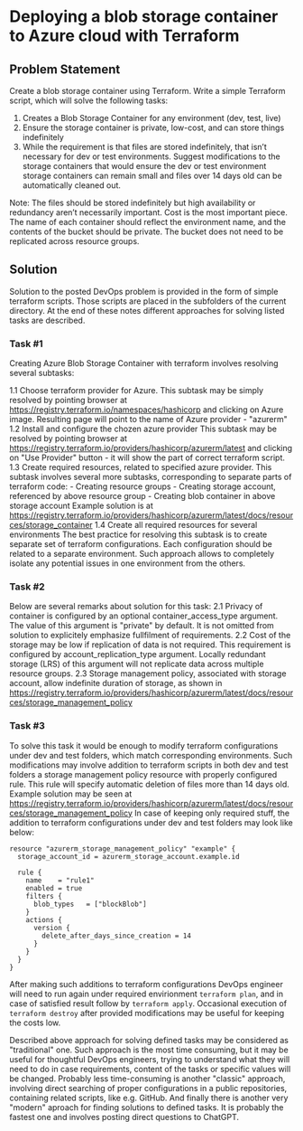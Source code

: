 # Deploying a blob storage container to Azure cloud with Terraform

## Problem Statement

Create a blob storage container using Terraform. Write a simple Terraform script, which will solve the following tasks:

1. Creates a Blob Storage Container for any environment (dev, test, live)
2. Ensure the storage container is private, low-cost, and can store things indefinitely
3. While the requirement is that files are stored indefinitely, that isn’t necessary for dev or test environments. Suggest modifications to the storage containers that would ensure the dev or test environment storage containers can remain small and files over 14 days old can be automatically cleaned out.

Note: The files should be stored indefinitely but high availability or redundancy aren’t necessarily important. Cost is the most important piece. The name of each container should reflect the environment name, and the contents of the bucket should be private. The bucket does not need to be replicated across resource groups.

## Solution

Solution to the posted DevOps problem is provided in the form of simple terraform scripts. Those scripts are placed in the subfolders of the current directory.
At the end of these notes different approaches for solving listed tasks are described.

### Task #1

Creating Azure Blob Storage Container with terraform involves resolving several subtasks:

1.1 Choose terraform provider for Azure.
    This subtask may be simply resolved by pointing browser at <https://registry.terraform.io/namespaces/hashicorp>
    and clicking on Azure image. Resulting page will point to the name of Azure provider - "azurerm"
1.2 Install and configure the chozen azure provider
    This subtask may be resolved by pointing browser at <https://registry.terraform.io/providers/hashicorp/azurerm/latest>
    and clicking on "Use Provider" button - it will show the part of correct terraform script.
1.3 Create required resources, related to specified azure provider.
    This subtask involves several more subtasks, corresponding to separate parts of terraform code:
    - Creating resource groups
    - Creating storage account, referenced by above resource group
    - Creating blob container in above storage account
    Example solution is at <https://registry.terraform.io/providers/hashicorp/azurerm/latest/docs/resources/storage_container>
1.4 Create all required resources for several environments
    The best practice for resolving this subtask is to create separate set of terraform configurations.
    Each configuration should be related to a separate environment. Such approach allows to completely isolate 
    any potential issues in one environment from the others.

### Task #2

Below are several remarks about solution for this task:
2.1 Privacy of container is configured by an optional container_access_type argument. The value of this argument is "private" by default. It is not omitted from solution to explicitely emphasize fullfilment of requirements.
2.2 Cost of the storage may be low if replication of data is not required. This requirement is configured by
account_replication_type argument. Locally redundant storage (LRS) of this argument will not replicate data across multiple resource groups.
2.3 Storage management policy, associated with storage account, allow indefinite duration of storage, as shown in
<https://registry.terraform.io/providers/hashicorp/azurerm/latest/docs/resources/storage_management_policy>

### Task #3

To solve this task it would be enough to modify terraform configurations under dev and test folders, which match
corresponding environments. Such modifications may involve addition to terraform scripts in both dev and test folders
a storage management policy resource with properly configured rule. This rule will specify automatic deletion of files more than 14 days old. Example solution may be seen at
<https://registry.terraform.io/providers/hashicorp/azurerm/latest/docs/resources/storage_management_policy>
In case of keeping only required stuff, the addition to terraform configurations under dev and test folders may look like below:

```text
resource "azurerm_storage_management_policy" "example" {
  storage_account_id = azurerm_storage_account.example.id

  rule {
    name    = "rule1"
    enabled = true
    filters {
      blob_types   = ["blockBlob"]
    }
    actions {
      version {
        delete_after_days_since_creation = 14
      }
    }
  }
}
```

After making such additions to terraform configurations DevOps engineer will need to run again under required envirionment
`terraform plan`, and in case of satisfied result follow by `terraform apply`. Occasional execution of `terraform destroy`
after provided modifications may be useful for keeping the costs low.

Described above approach for solving defined tasks may be considered as "traditional" one. Such approach is the most time 
consuming, but it may be useful for thoughtful DevOps engineers, trying to understand what they will need to do in case
requirements, content of the tasks or specific values will be changed.
Probably less time-consuming is another "classic" approach, involving direct searching of proper configurations in a public
repositories, containing related scripts, like e.g. GitHub.
And finally there is another very "modern" aproach for finding solutions to defined tasks. It is probably the fastest one and involves posting direct questions to ChatGPT.
